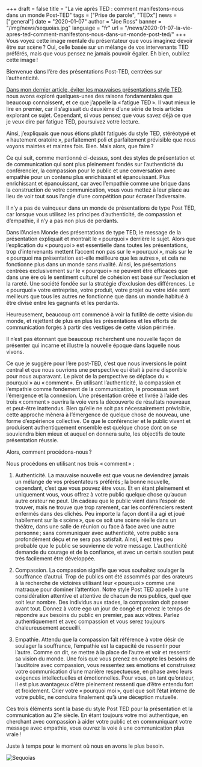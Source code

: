 +++
draft = false
title = "La vie après TED : comment manifestons-nous dans un monde Post-TED"
tags = ["Prise de parole", "TEDx"]
news = ["general"]
date = "2020-01-07"
author = "Joe Ross"
banner = "/img/news/sequoias.jpg"
language = "fr"
url = "/news/2020-01-07-la-vie-apres-ted-comment-manifestons-nous-dans-un-monde-post-ted/"
+++
Vous voyez cette image mentale du présentateur que vous imaginez devoir être sur scène ? Oui, celle basée sur un mélange de vos intervenants TED préférés, mais que vous pensez ne jamais pouvoir égaler. Eh bien, oubliez cette image !

Bienvenue dans l’ère des présentations Post-TED, centrées sur l’authenticité.

[Dans mon dernier article, éviter les mauvaises présentations style TED](/news/2019-10-29-eviter-les-mauvaises-presentations-style-ted/), nous avons exploré quelques-unes des raisons fondamentales que beaucoup connaissent, et ce que j’appelle la « fatigue TED ». Il vaut mieux le lire en premier, car il s’agissait du deuxième d’une série de trois articles explorant ce sujet. Cependant, si vous pensez que vous savez déjà ce que je veux dire par fatigue TED, poursuivez votre lecture.

Ainsi, j’expliquais que nous étions plutôt fatigués du style TED, stéréotypé et « hautement oratoire », parfaitement poli et parfaitement prévisible que nous voyons maintes et maintes fois. Bien. Mais alors, que faire ?

Ce qui suit, comme mentionné ci-dessus, sont des styles de présentation et de communication qui sont plus pleinement fondés sur l’authenticité du conférencier, la compassion pour le public et une conversation avec empathie pour un contenu plus enrichissant et épanouissant. Plus enrichissant et épanouissant, car avec l’empathie comme une brique dans la construction de votre communication, vous vous mettez à leur place au lieu de voir tout sous l’angle d’une compétition pour écraser l’adversaire.

Il n’y a pas de vainqueur dans un monde de présentations de type Post TED, car lorsque vous utilisez les principes d’authenticité, de compassion et d’empathie, il n’y a pas non plus de perdants.

Dans l’Ancien Monde des présentations de type TED, le message de la présentation expliquait et montrait le « pourquoi » derrière le sujet. Alors que l’explication du « pourquoi » est essentielle dans toutes les présentations, trop d’intervenants mettent l’accent non pas sur le « pourquoi », mais sur le « pourquoi ma présentation est-elle meilleure que les autres », et cela ne fonctionne plus dans un monde sans rivalité. Ainsi, les présentations centrées exclusivement sur le « pourquoi » ne peuvent être efficaces que dans une ère où le sentiment culturel de cohésion est basé sur l’exclusion et la rareté. Une société fondée sur la stratégie d’exclusion des différences. Le « pourquoi » votre entreprise, votre produit, votre projet ou votre idée sont meilleurs que tous les autres ne fonctionne que dans un monde habitué à être divisé entre les gagnants et les perdants.

Heureusement, beaucoup ont commencé à voir la futilité de cette vision du monde, et rejettent de plus en plus les présentations et les efforts de communication forgés à partir des vestiges de cette vision périmée.

Il n’est pas étonnant que beaucoup recherchent une nouvelle façon de présenter qui incarne et illustre la nouvelle époque dans laquelle nous vivons.

Ce que je suggère pour l’ère post-TED, c’est que nous inversions le point central et que nous ouvrions une perspective qui était à peine disponible pour nous auparavant. Le pivot de la perspective se déplace du « pourquoi » au « comment ». En utilisant l’authenticité, la compassion et l’empathie comme fondement de la communication, le processus sert l’émergence et la connexion. Une présentation créée et livrée à l’aide des trois « comment » ouvrira la voie vers la découverte de résultats nouveaux et peut-être inattendus. Bien qu’elle ne soit pas nécessairement prévisible, cette approche mènera à l’émergence de quelque chose de nouveau, une forme d’expérience collective. Ce que le conférencier et le public vivent et produisent authentiquement ensemble est quelque chose dont on se souviendra bien mieux et auquel on donnera suite, les objectifs de toute présentation réussie.

Alors, comment procédons-nous ?

Nous procédons en utilisant nos trois « comment » :

1. Authenticité. La mauvaise nouvelle est que vous ne deviendrez jamais un mélange de vos présentateurs préférés ; la bonne nouvelle, cependant, c’est que vous pouvez être vous. Et en étant pleinement et uniquement vous, vous offrez à votre public quelque chose qu’aucun autre orateur ne peut. Un cadeau que le public vient dans l’espoir de trouver, mais ne trouve que trop rarement, car les conférenciers restent enfermés dans des clichés. Peu importe la façon dont il a agi et joué habilement sur la « scène », que ce soit une scène réelle dans un théâtre, dans une salle de réunion ou face à face avec une autre personne ; sans communiquer avec authenticité, votre public sera profondément déçu et ne sera pas satisfait. Ainsi, il est très peu probable que le public se souvienne de votre message. L’authenticité demande du courage et de la confiance, et avec un certain soutien peut très facilement être développée.

2. Compassion. La compassion signifie que vous souhaitez soulager la souffrance d’autrui. Trop de publics ont été assommés par des orateurs à la recherche de victoires utilisant leur « pourquoi » comme une matraque pour dominer l’attention. Notre style Post TED appelle à une considération attentive et attentive de chacun de nos publics, quel que soit leur nombre. Des individus aux stades, la compassion doit passer avant tout. Donnez à votre ego un jour de congé et prenez le temps de répondre aux besoins du public en premier, pas aux vôtres. Parlez authentiquement et avec compassion et vous serez toujours chaleureusement accueilli.

3. Empathie. Attendu que la compassion fait référence à votre désir de soulager la souffrance, l’empathie est la capacité de ressentir pour l’autre. Comme on dit, se mettre à la place de l’autre et voir et ressentir sa vision du monde. Une fois que vous prenez en compte les besoins de l’auditoire avec compassion, vous ressentez ses émotions et construisez votre communication d’une manière respectueuse, en phase avec leurs exigences intellectuelles et émotionnelles. Pour vous, en tant qu’orateur, il est plus avantageux d’être pleinement ressenti que d’être entendu fort et froidement. Crier votre « pourquoi moi », quel que soit l’état interne de votre public, ne conduira finalement qu’à une déception mutuelle.

Ces trois éléments sont la base du style Post TED pour la présentation et la communication au 21e siècle. En étant toujours votre moi authentique, en cherchant avec compassion à aider votre public et en communiquant votre message avec empathie, vous ouvrez la voie à une communication plus vraie !

Juste à temps pour le moment où nous en avons le plus besoin.

![Sequoias](/img/news/sequoias.jpg)